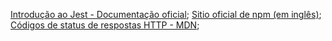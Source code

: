 [Introdução ao Jest - Documentação oficial](https://jestjs.io/docs/pt-BR/getting-started);
[Sitio oficial de npm (em inglês)](https://www.npmjs.@@@@com/);
[Códigos de status de respostas HTTP - MDN](https://developer.mozilla.org/pt-BR/docs/Web/HTTP/Status);
